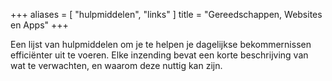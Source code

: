 +++
aliases = [ "hulpmiddelen", "links" ]
title = "Gereedschappen, Websites en Apps"
+++

Een lijst van hulpmiddelen om je te helpen je dagelijkse bekommernissen efficiënter uit te voeren.
Elke inzending bevat een korte beschrijving van wat te verwachten, en waarom deze nuttig kan zijn.
